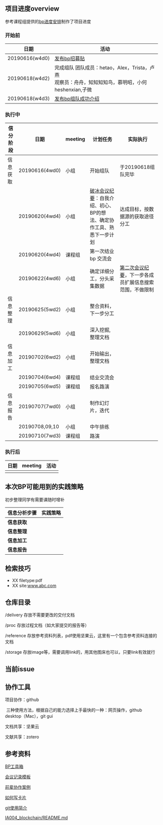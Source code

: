 ## 项目进度overview

参考课程组提供的[bp进度安排](https://static.openmindclub.com/2019-03-20-%E4%BC%81%E4%B8%9A%E5%BE%AE%E4%BF%A1%E6%88%AA%E5%9B%BE_1e8f293f-50fb-4a81-8321-5a11fe30820f.png)制作了项目进度


### 开始前

|      日期      |                                                活动                                                 |
| -------------- | -------------------------------------------------------------------------------------------------- |
| 20190616(w4d0) | [发布bp招募贴](https://github.com/livingworld/IA005_Simon/blob/master/delivery/%E6%8B%9B%E5%8B%9F%E8%B4%B4.md)                                                                                    |
| 20190618(w4d2) | 完成组队      团队成员：hetao，Alex，Trista，卢燕<br>观察员：舟舟，知知知知鸟，慕明昭，小何heshenxian,子微 |
| 20190618(w4d3) | [发布bp组队成功介绍](https://github.com/livingworld/IA005_Simon/blob/master/delivery/%E9%A1%B9%E7%9B%AE%E4%BB%8B%E7%BB%8D.md)                                                                               |

### 执行中

| 信分阶段 |      日期      | meeting |                          计划任务                          |      实际执行      |
| -------- | -------------- | ------- | --------------------------------------------------------- | ----------------- |
| 信息获取 | 20190616(4wd0) | 小组    | 开始组队                                                   | 于20190618组队完毕 |
|         | 20190620(4wd4) | 小组    |  [破冰会议纪要](https://github.com/livingworld/IA005_Simon/issues/2)：自我介绍、初心、BP的想法、确定协作工具、熟悉下一步计划 | 达成目标，按数据源的获取途径分工  |
| | 20190620(4wd4) | 课程组   | 第一次结业 bp 交流会                                        | |
|          | 20190622(4wd6) | 小组    | 确定详细分工，分头采集数据                                   | [第二次会议纪要](https://github.com/livingworld/IA005_Simon/issues/1)，下一步各成员扩展信息搜索范围，不做限制|
| 信息整理 | 20190625(5wd2) | 小组    | 整合资料， 下一步分工                                       |                   |
|         | 20190629(5wd6) | 小组    | 深入挖掘,整理文档                                          |                   |
| 信息加工 | 20190702(6wd2) | 小组    | 开始输出，整理文档                                          |                   |
|         | 20190704(6wd4) | 课程组   | 结业交流会                                                 |                   |
|         | 20190705(6wd5) | 课程组   | 报名路演                                                   |                   |
| 信息报告 | 20190707(7wd0) | 小组    | 制作幻灯片，迭代                                            |                   |
|         | 20190708,09,10 | 小组    | 中午排练                                                   |                   |
|         | 20190710(7wd3) | 课程组   | 路演                                                       |                   |



### 执行后

| 日期 | meeting | 活动 |
| ---- | ------- | ---- |
|      |         |      |






## 本次BP可能用到的实践策略

初步整理同学有需要课随时增补

| 信息分析步骤 | 实践策略 |
| ------------ | ------- |
| **信息获取** |         |
| **信息整理** |         |
| **信息加工** |         |
| **信息报告** |         |

## 检索技巧

- XX filetype:pdf
- XX site:www.abc.com

## 仓库目录

/delivery 	 存放不需要更改的交付文档

/proc 		存放过程文档（如大家提交的报告等）

/reference 	存放参考资料列表，pdf使用坚果云，这里有一个包含参考资料连接的文档

/storage	   存放image等，需要调用link的，用其他图床也可以，只要link有效就行



## 当前issue



## 协作工具

项目协作：github

​	三种使用方法，根据自己的能力选择上手最快的一种：网页操作，github desktop（Mac），git gui

文档共享：坚果云


文献共享：zotero




## 参考资料

[BP工具箱](https://github.com/happylyy/IA004_blockchain/blob/master/reference/BP%E5%B7%A5%E5%85%B7%E7%AE%B1.md)

[会议记录模板](https://github.com/happylyy/IA004_blockchain/blob/master/reference/%E4%BC%9A%E8%AE%AE%E7%BA%AA%E8%A6%81%E6%A8%A1%E6%9D%BF.md)

[前辈协作案例](https://github.com/happylyy/IA004_blockchain/blob/master/reference/%E5%BE%80%E6%9C%9F%E4%BC%98%E7%A7%80%E5%8D%8F%E4%BD%9C%E6%A1%88%E4%BE%8B.md)

[如何写卡片](https://www.yangzhiping.com/psy/happy-new-year-faq3.html)

[git使用简介](http://www.bootcss.com/p/git-guide/)

[IA004_blockchain/README.md](https://github.com/livingworld/IA004_blockchain/blob/master/README.md)